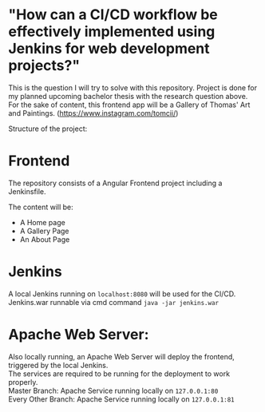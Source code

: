 # "How can a CI/CD workflow be effectively implemented using Jenkins for web development projects?"
This is the question I will try to solve with this repository. Project is done for my planned upcoming bachelor thesis with the research question above.  <br>
For the sake of content, this frontend app will be a Gallery of Thomas' Art and Paintings. (https://www.instagram.com/tomcii/)

Structure of the project:

# Frontend
The repository consists of a Angular Frontend project including a Jenkinsfile.

The content will be:
- A Home page
- A Gallery Page
- An About Page

# Jenkins
A local Jenkins running on ```localhost:8080``` will be used for the CI/CD.  <br>
Jenkins.war runnable via cmd command ```java -jar jenkins.war```

# Apache Web Server:
Also locally running, an Apache Web Server will deploy the frontend, triggered by the local Jenkins.  <br>
The services are required to be running for the deployment to work properly. <br>
Master Branch: Apache Service running locally on ```127.0.0.1:80``` <br>
Every Other Branch: Apache Service running locally on ```127.0.0.1:81``` <br>

